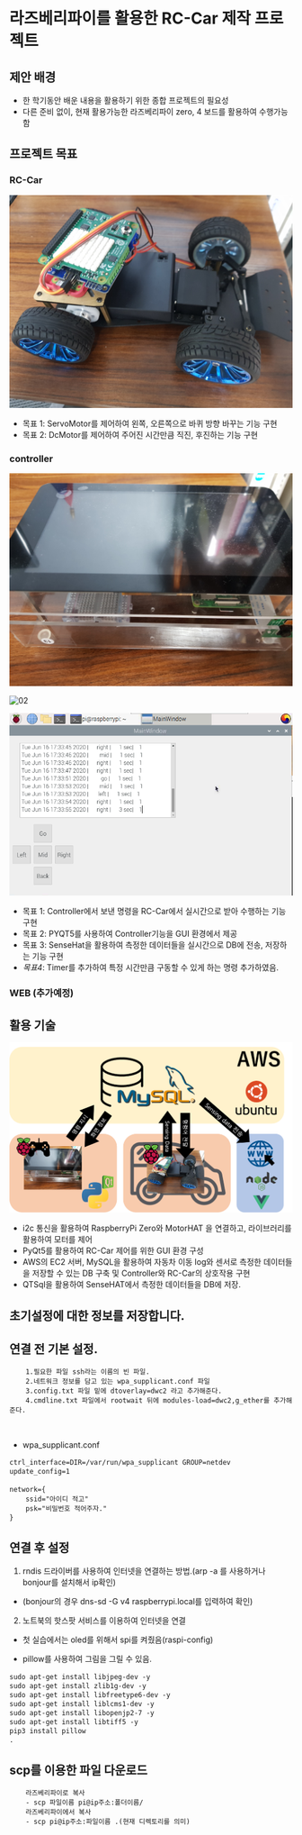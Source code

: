 # 라즈베리파이를 활용한 RC-Car 제작 프로젝트



## 제안 배경

- 한 학기동안 배운 내용을 활용하기 위한 종합 프로젝트의 필요성
- 다른 준비 없이, 현재 활용가능한 라즈베리파이 zero, 4 보드를 활용하여 수행가능함



## 프로젝트 목표

### RC-Car

![rc-car](img\car.jpg)

- 목표 1: ServoMotor를 제어하여 왼쪽, 오른쪽으로 바퀴 방향 바꾸는 기능 구현
- 목표 2: DcMotor를 제어하여 주어진 시간만큼 직진, 후진하는 기능 구현



### controller

![01](img\controller.jpg)

![02](img\KakaoTalk_20200616_193436493_02.jpg)

![03](img\UI.png)

- 목표 1: Controller에서 보낸 명령을 RC-Car에서 실시간으로 받아 수행하는 기능 구현
- 목표 2: PYQT5를 사용하여 Controller기능을 GUI 환경에서 제공
- 목표 3: SenseHat을 활용하여 측정한 데이터들을 실시간으로 DB에 전송, 저장하는 기능 구현
- *목표4*: Timer를 추가하여 특정 시간만큼 구동할 수 있게 하는 명령 추가하였음.



### WEB (추가예정)





## 활용 기술

![도식도](img\simple.png)

- i2c 통신을 활용하여 RaspberryPi Zero와 MotorHAT 을 연결하고, 라이브러리를 활용하여 모터를 제어
- PyQt5를 활용하여 RC-Car 제어를 위한 GUI 환경 구성
- AWS의 EC2 서버, MySQL을 활용하여 자동차 이동 log와 센서로 측정한 데이터들을 저장할 수 있는 DB 구축 및 Controller와 RC-Car의 상호작용 구현
- QTSql을 활용하여 SenseHAT에서 측정한 데이터들을 DB에 저장.










## 초기설정에 대한 정보를 저장합니다.


## 연결 전 기본 설정.
```
    1.필요한 파일 ssh라는 이름의 빈 파일.
    2.네트워크 정보를 담고 있는 wpa_supplicant.conf 파일
    3.config.txt 파일 밑에 dtoverlay=dwc2 라고 추가해준다.
    4.cmdline.txt 파일에서 rootwait 뒤에 modules-load=dwc2,g_ether를 추가해준다.
    
    
```
- wpa_supplicant.conf
```
ctrl_interface=DIR=/var/run/wpa_supplicant GROUP=netdev update_config=1

network={
	ssid="아이디 적고"
	psk="비밀번호 적어주자."
}
```

## 연결 후 설정

1. rndis 드라이버를 사용하여 인터넷을 연결하는 방법.(arp -a 를 사용하거나 bonjour를 설치해서 ip확인)
- (bonjour의 경우 dns-sd -G v4 raspberrypi.local를 입력하여 확인)
2. 노트북의 핫스팟 서비스를 이용하여 인터넷을 연결
- 첫 실습에서는 oled를 위해서 spi를 켜줬음(raspi-config)


- pillow를 사용하여 그림을 그릴 수 있음.
```
sudo apt-get install libjpeg-dev -y
sudo apt-get install zlib1g-dev -y
sudo apt-get install libfreetype6-dev -y
sudo apt-get install liblcms1-dev -y
sudo apt-get install libopenjp2-7 -y
sudo apt-get install libtiff5 -y 
pip3 install pillow 
. 
```

## scp를 이용한 파일 다운로드
```
    라즈베리파이로 복사
    - scp 파일이름 pi@ip주소:폴더이름/
    라즈베리파이에서 복사
    - scp pi@ip주소:파일이름 .(현재 디렉토리를 의미)

```